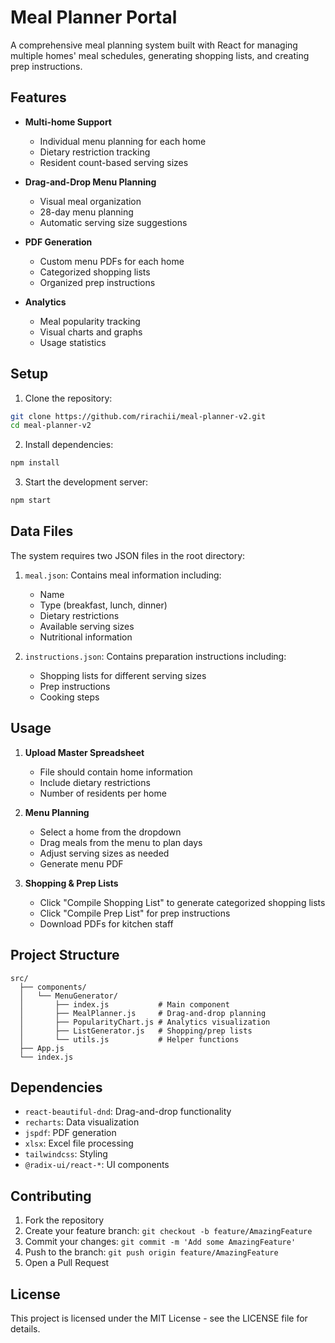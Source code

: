 # Meal Planner Portal

A comprehensive meal planning system built with React for managing multiple homes' meal schedules, generating shopping lists, and creating prep instructions.

## Features

- **Multi-home Support**
  - Individual menu planning for each home
  - Dietary restriction tracking
  - Resident count-based serving sizes

- **Drag-and-Drop Menu Planning**
  - Visual meal organization
  - 28-day menu planning
  - Automatic serving size suggestions

- **PDF Generation**
  - Custom menu PDFs for each home
  - Categorized shopping lists
  - Organized prep instructions

- **Analytics**
  - Meal popularity tracking
  - Visual charts and graphs
  - Usage statistics

## Setup

1. Clone the repository:
```bash
git clone https://github.com/rirachii/meal-planner-v2.git
cd meal-planner-v2
```

2. Install dependencies:
```bash
npm install
```

3. Start the development server:
```bash
npm start
```

## Data Files

The system requires two JSON files in the root directory:

1. `meal.json`: Contains meal information including:
   - Name
   - Type (breakfast, lunch, dinner)
   - Dietary restrictions
   - Available serving sizes
   - Nutritional information

2. `instructions.json`: Contains preparation instructions including:
   - Shopping lists for different serving sizes
   - Prep instructions
   - Cooking steps

## Usage

1. **Upload Master Spreadsheet**
   - File should contain home information
   - Include dietary restrictions
   - Number of residents per home

2. **Menu Planning**
   - Select a home from the dropdown
   - Drag meals from the menu to plan days
   - Adjust serving sizes as needed
   - Generate menu PDF

3. **Shopping & Prep Lists**
   - Click "Compile Shopping List" to generate categorized shopping lists
   - Click "Compile Prep List" for prep instructions
   - Download PDFs for kitchen staff

## Project Structure

```
src/
  ├── components/
  │   └── MenuGenerator/
  │       ├── index.js           # Main component
  │       ├── MealPlanner.js     # Drag-and-drop planning
  │       ├── PopularityChart.js # Analytics visualization
  │       ├── ListGenerator.js   # Shopping/prep lists
  │       └── utils.js           # Helper functions
  ├── App.js
  └── index.js
```

## Dependencies

- `react-beautiful-dnd`: Drag-and-drop functionality
- `recharts`: Data visualization
- `jspdf`: PDF generation
- `xlsx`: Excel file processing
- `tailwindcss`: Styling
- `@radix-ui/react-*`: UI components

## Contributing

1. Fork the repository
2. Create your feature branch: `git checkout -b feature/AmazingFeature`
3. Commit your changes: `git commit -m 'Add some AmazingFeature'`
4. Push to the branch: `git push origin feature/AmazingFeature`
5. Open a Pull Request

## License

This project is licensed under the MIT License - see the LICENSE file for details.